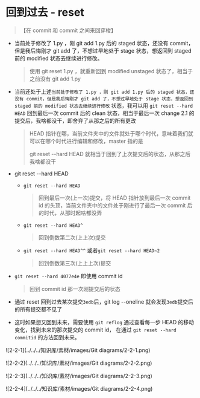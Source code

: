# 回到过去 - reset

> 【在 commit 和 commit 之间来回穿梭】



- 当前处于修改了 1.py ，刚 git add 1.py 后的 staged 状态，还没有 commit，但是我后悔刚才 git add 了，不想过早地处于 stage 状态，想返回到 staged 前的 modified 状态去继续进行修改。

  > 使用 git reset 1.py ，就重新回到 modified unstaged 状态了，相当于之前没有 git add 1.py

- 当前还处于上述`当前处于修改了 1.py ，刚 git add 1.py 后的 staged 状态，还没有 commit，但是我后悔刚才 git add 了，不想过早地处于 stage 状态，想返回到 staged 前的 modified 状态去继续进行修改` 状态，我可以用 `git reset --hard HEAD` 回到最后一次 commit 后的 clean 状态，相当于最后一次 change 2.1 的提交后，我啥都没干，即舍弃了从那之后的所有更改

  > HEAD 指针在哪，当前文件夹中的文件就处于哪个时代，意味着我们就可以在哪个时代进行编辑和修改，master 指的是
  >
  > git reset --hard HEAD 就相当于回到了上次提交后的状态，从那之后我啥都没干

- git reset --hard HEAD

  - `git reset --hard HEAD`

    > 回到最后一次(上一次)提交，将 HEAD 指针放到最后一次 commit id 的头顶，当前文件夹中的文件处于刚进行了最后一次 commit 后的时代，从那时起啥都没弄

  - `git reset --hard HEAD^`

    > 回到倒数第二次(上上次)提交

  - `git reset --hard HEAD^^`  或者`git reset --hard HEAD~2`

    > 回到倒数第三次(上上上次)提交

- `git reset --hard 4077e4e` 即使用 commit id

  > 回到 commit id 那一次刚提交后的状态

- 通过 reset 回到过去某次提交`3edb`后，git log --oneline 就会发现`3edb`提交后的所有提交都不见了

- 这时如果想又回到未来，需要使用 `git reflog` 通过查看每一步 HEAD 的移动变化，找到未来的那次提交的 commit id， 在通过 `git reset --hard commitid` 的方法回到未来。

![2-2-1](../../../知识库/素材/images/Git diagrams/2-2-1.png)

![2-2-2](../../../知识库/素材/images/Git diagrams/2-2-2.png)

![2-2-3](../../../知识库/素材/images/Git diagrams/2-2-3.png)

![2-2-4](../../../知识库/素材/images/Git diagrams/2-2-4.png)